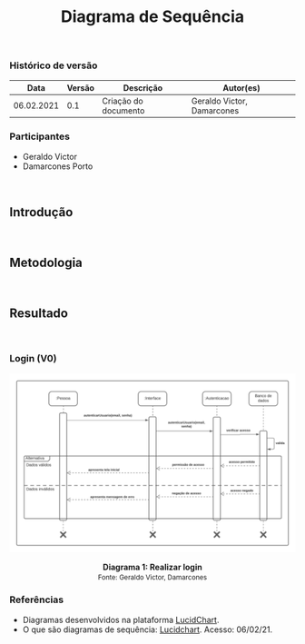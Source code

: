 # <center> Diagrama de Sequência

<br>

### Histórico de versão

|Data | Versão | Descrição | Autor(es)
| -- | -- | -- | -- |
| 06.02.2021 | 0.1 | Criação do documento |Geraldo Victor, Damarcones|

### Participantes

* Geraldo Victor
* Damarcones Porto

<br>

## Introdução

<br>

<p align="justify"> </p>

## Metodologia

<br>

<p align="justify"> </p>

## Resultado

<br>

<p align="justify"> </p>

### Login (V0)

[<div><center><img src="../../img/diagrama_sequencia/diagrama-sequencia01.png"></div>](../../img/diagrama_sequencia/diagrama-sequencia01.png)

<figcaption align='center'>
  <b>Diagrama 1: Realizar login</b>
  </br>
  <small>Fonte: Geraldo Victor, Damarcones</small>
</figcaption>

### Referências 

* Diagramas desenvolvidos na plataforma <a href="https://www.lucidchart.com/">LucidChart</a>.
* O que são diagramas de sequência: <a href="https://www.lucidchart.com/pages/pt/o-que-e-diagrama-de-sequencia-uml">Lucidchart</a>. Acesso: 06/02/21.
